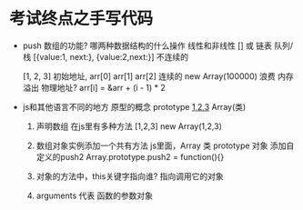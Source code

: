 # 考试终点之手写代码


- push
    数组的功能?
    哪两种数据结构的什么操作
    线性和非线性
    [] 或 链表  队列/栈
    [{value:1, next:}, {value:2,next:}] 不连续的

    [1, 2, 3] 初始地址, arr[0] arr[1]
    arr[2] 连续的  new Array(100000) 浪费 内存溢出
    物理地址?
    arr[i] = &arr + (i - 1) * 2


- js和其他语言不同的地方
    原型的概念 prototype
    [1,2,3](实例)  Array(类)
    1. 声明数组 在js里有多种方法
        [1,2,3]     new Array(1,2,3)
    2. 数组对象实例添加一个共有方法
        js里面，Array 类 prototype 对象 添加自定义的push2
        Array.prototype.push2 = function(){}
    
    3. 对象的方法中，this关键字指向谁?
        指向调用它的对象
    4. arguments 代表 函数的参数对象